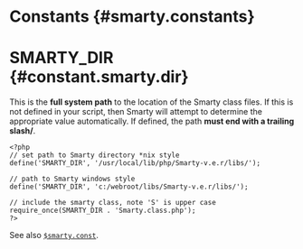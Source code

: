 Constants {#smarty.constants}
=========

SMARTY\_DIR {#constant.smarty.dir}
===========

This is the **full system path** to the location of the Smarty class
files. If this is not defined in your script, then Smarty will attempt
to determine the appropriate value automatically. If defined, the path
**must end with a trailing slash/**.

    <?php
    // set path to Smarty directory *nix style
    define('SMARTY_DIR', '/usr/local/lib/php/Smarty-v.e.r/libs/');

    // path to Smarty windows style
    define('SMARTY_DIR', 'c:/webroot/libs/Smarty-v.e.r/libs/');

    // include the smarty class, note 'S' is upper case
    require_once(SMARTY_DIR . 'Smarty.class.php');
    ?>

See also [`$smarty.const`](../designers/language-variables/language-variables-smarty.md).
